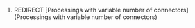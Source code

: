 1.  REDIRECT [Processings with variable number of connectors](Processings with variable number of connectors)

